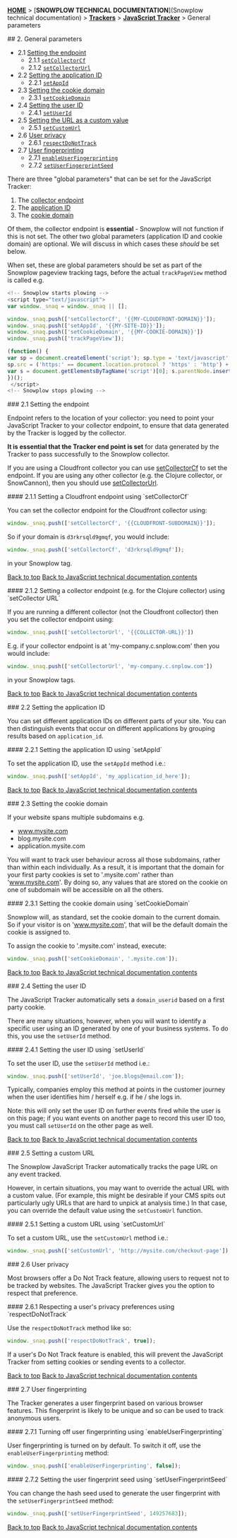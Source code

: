 <a name="top" />

[**HOME**](Home) > [**SNOWPLOW TECHNICAL DOCUMENTATION**](Snowplow technical documentation) > [**Trackers**](trackers) > [**JavaScript Tracker**](Javascript-Tracker) > General parameters

<a name="general" />
## 2. General parameters

  - 2.1 [Setting the endpoint](#endpoint)  
    - 2.1.1 [`setCollectorCf`](#setCollectorCf)  
    - 2.1.2 [`setCollectorUrl`](#setCollectorUrl)
  - 2.2 [Setting the application ID](#app-id)
    - 2.2.1 [`setAppId`](#setAppId)  
  - 2.3 [Setting the cookie domain](#cookiedomain)
    - 2.3.1 [`setCookieDomain`](#setCookieDomain) 
  - 2.4 [Setting the user ID](#user-id)  
    - 2.4.1 [`setUserId`](#setUserId)
  - 2.5 [Setting the URL as a custom value](#customurl)
    - 2.5.1 [`setCustomUrl`](#setcustomurl)
  - 2.6 [User privacy](#do-not-track)
    - 2.6.1 [`respectDoNotTrack`](#respectDoNotTrack)
  - 2.7 [User fingerprinting](#fingerprint)
    - 2.7.1 [`enableUserFingerprinting`](#enableUserFingerprinting)
    - 2.7.2 [`setUserFingerprintSeed`](#setUserFingerprintSeed)

There are three "global parameters" that can be set for the JavaScript Tracker:

1. The [collector endpoint](#endpoint)
2. The [application ID](#app-id)
3. The [cookie domain](#cookiedomain)

Of them, the collector endpoint is **essential** - Snowplow will not function if this is not set. The other two global parameters (application ID and cookie domain) are optional. We will discuss in which cases these *should* be set below.

When set, these are global parameters should be set as part of the Snowplow pageview tracking tags, before the actual `trackPageView` method is called e.g. 

```javascript
<!-- Snowplow starts plowing -->
<script type="text/javascript">
var window._snaq = window._snaq || [];

window._snaq.push(['setCollectorCf', '{{MY-CLOUDFRONT-DOMAIN}}']);
window._snaq.push(['setAppId', '{{MY-SITE-ID}}']);
window._snaq.push(['setCookieDomain', '{{MY-COOKIE-DOMAIN}}'])
window._snaq.push(['trackPageView']);

(function() {
var sp = document.createElement('script'); sp.type = 'text/javascript'; sp.async = true; sp.defer = true;
sp.src = ('https:' == document.location.protocol ? 'https' : 'http') + '://d1fc8wv8zag5ca.cloudfront.net/0.13.1/sp.js';
var s = document.getElementsByTagName('script')[0]; s.parentNode.insertBefore(sp, s);
})();
 </script>
<!-- Snowplow stops plowing -->
```

<a name="endpoint" />
### 2.1 Setting the endpoint

Endpoint refers to the location of your collector: you need to point your JavaScript Tracker to your collector endpoint, to ensure that data generated by the Tracker is logged by the collector.

**It is essential that the Tracker end point is set** for data generated by the Tracker to pass successfully to the Snowplow collector.

If you are using a Cloudfront collector you can use [setCollectorCf](#setCollectorCf) to set the endpoint. If you are using any other collector (e.g. the Clojure collector, or SnowCannon), then you should use [setCollectorUrl](#setCollectorUrl).

<a name="setCollectorCf" />
#### 2.1.1 Setting a Cloudfront endpoint using `setCollectorCf`

You can set the collector endpoint for the Cloudfront collector using:

```javascript
window._snaq.push(['setCollectorCf', '{{CLOUDFRONT-SUBDOMAIN}}']);
```

So if your domain is `d3rkrsqld9gmqf`, you would include:

```javascript
window._snaq.push(['setCollectorCf', 'd3rkrsqld9gmqf']);
```

in your Snowplow tag.


[Back to top](#top)
[Back to JavaScript technical documentation contents][contents]

<a name="setCollectorUrl" />
#### 2.1.2 Setting a collector endpoint (e.g. for the Clojure collector) using `setCollector URL`

If you are running a different collector (not the Cloudfront collector) then you set the collector endpoint using:

```javascript
window._snaq.push(['setCollectorUrl', '{{COLLECTOR-URL}}'])
```

E.g. if your collector endpoint is at 'my-company.c.snplow.com' then you would include:

```javascript
window._snaq.push(['setCollectorUrl', 'my-company.c.snplow.com'])
```

in your Snowplow tags.

[Back to top](#top)
[Back to JavaScript technical documentation contents][contents]

<a name="app-id" />
### 2.2 Setting the application ID

You can set different application IDs on different parts of your site. You can then distinguish events that occur on different applications by grouping results based on `application_id`.

<a name="setAppId" />
#### 2.2.1 Setting the application ID using `setAppId`

To set the application ID, use the `setAppId` method i.e.:

```javascript
window._snaq.push(['setAppId', 'my_application_id_here']);
```

[Back to top](#top)
[Back to JavaScript technical documentation contents][contents]

<a name="cookiedomain" />
### 2.3 Setting the cookie domain

If your website spans multiple subdomains e.g.

* www.mysite.com
* blog.mysite.com
* application.mysite.com

You will want to track user behaviour across all those subdomains, rather than within each individually. As a result, it is important that the domain for your first party cookies is set to '.mysite.com' rather than 'www.mysite.com'. By doing so, any values that are stored on the cookie on one of subdomain will be accessible on all the others.

<a name="setCookieDomain" />
#### 2.3.1 Setting the cookie domain using `setCookieDomain`

Snowplow will, as standard, set the cookie domain to the current domain. So if your visitor is on 'www.mysite.com', that will be the default domain the cookie is assigned to.

To assign the cookie to '.mysite.com' instead, execute:

```javascript
window._snaq.push(['setCookieDomain', '.mysite.com']);
```

[Back to top](#top)
[Back to JavaScript technical documentation contents][contents]

<a name="user-id" />
### 2.4 Setting the user ID

The JavaScript Tracker automatically sets a `domain_userid` based on a first party cookie.

There are many situations, however, when you will want to identify a specific user using an ID generated by one of your business systems. To do this, you use the `setUserId` method.

<a name="setUserId" />
#### 2.4.1 Setting the user ID using `setUserId`

To set the user ID, use the `setUserId` method i.e.:

```javascript
window._snaq.push(['setUserId', 'joe.blogs@email.com']);
```

Typically, companies employ this method at points in the customer journey when the user identifies him / herself e.g. if he / she logs in.

Note: this will only set the user ID on further events fired while the user is on this page; if you want events on another page to record this user ID too, you must call `setUserId` on the other page as well.

[Back to top](#top)
[Back to JavaScript technical documentation contents][contents]

<a name="customurl" />
### 2.5 Setting a custom URL

The Snowplow JavaScript Tracker automatically tracks the page URL on any event tracked.

However, in certain situations, you may want to override the actual URL with a custom value. (For example, this might be desirable if your CMS spits out particularly ugly URLs that are hard to unpick at analysis time.) In that case, you can override the default value using the `setCustomUrl` function.

<a name="setcustomurl" />
#### 2.5.1 Setting a custom URL using `setCustomUrl` 

To set a custom URL, use the `setCustomUrl` method i.e.:

```javascript
window._snaq.push(['setCustomUrl', 'http://mysite.com/checkout-page']);
```

<a name="do-not-track" />
### 2.6 User privacy

Most browsers offer a Do Not Track feature, allowing users to request not to be tracked by websites. The JavaScript Tracker gives you the option to respect that preference.

<a name="respectDoNotTrack" />
#### 2.6.1 Respecting a user's privacy preferences using `respectDoNotTrack`

Use the `respectDoNotTrack` method like so:

```javascript
window._snaq.push(['respectDoNotTrack', true]);
```

If a user's Do Not Track feature is enabled, this will prevent the JavaScript Tracker from setting cookies or sending events to a collector.

[Back to top](#top)
[Back to JavaScript technical documentation contents][contents]

<a name="fingerprint" />
### 2.7 User fingerprinting

The Tracker generates a user fingerprint based on various browser features. This fingerprint is likely to be unique and so can be used to track anonymous users.

<a name="enableUserFingerprinting" />
#### 2.7.1 Turning off user fingerprinting using `enableUserFingerprinting`

User fingerprinting is turned on by default. To switch it off, use the `enableUserFingerprinting` method:

```javascript
window._snaq.push(['enableUserFingerprinting', false]);
```

<a name="setUserFingerprintSeed" />
#### 2.7.2 Setting the user fingerprint seed using `setUserFingerprintSeed`

You can change the hash seed used to generate the user fingerprint with the `setUserFingerprintSeed` method:

```javascript
window._snaq.push(['setUserFingerprintSeed', 149257683]);
```

[Back to top](#top)
[Back to JavaScript technical documentation contents][contents]

[contents]: Javascript-Tracker
